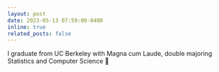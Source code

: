 ```yaml
---
layout: post
date: 2023-05-13 07:59:00-0400
inline: true
related_posts: false
---
```


I graduate from UC Berkeley with Magna cum Laude, double majoring Statistics and Computer Science :star2:
